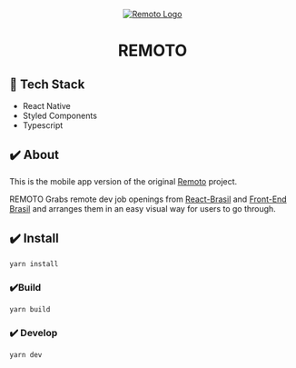 <p align="center">
    <a align="center" href="https://remoto.vercel.app/" target="__blank">
        <img src="https://user-images.githubusercontent.com/13293669/130333820-54903c08-9b57-469e-bd10-8756f7540205.png" alt="Remoto Logo">
    </a>
</p>
<h1 align="center">REMOTO</h1>

## 🚀 Tech Stack

- React Native
- Styled Components
- Typescript

## ✔️ About

This is the mobile app version of the original  [Remoto](https://github.com/vorsakha/remoto) project.

REMOTO Grabs remote dev job openings from [React-Brasil](https://github.com/react-brasil/vagas) and [Front-End Brasil](https://github.com/frontendbr/vagas) and arranges them in an easy visual way for users to go through.

## ✔️ Install

```
yarn install
```

### ✔️Build

```
yarn build
```

### ✔️ Develop

```
yarn dev
```